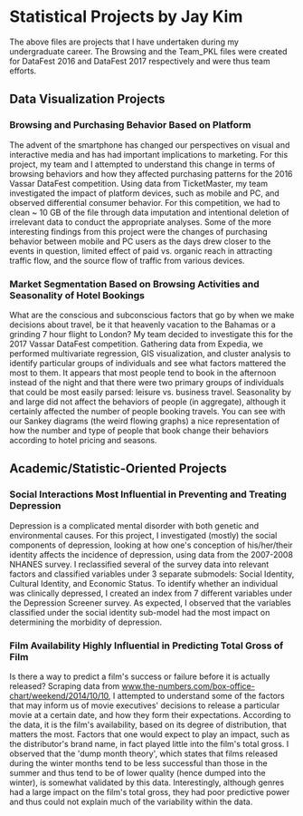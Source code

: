 # Statistical Projects by Jay Kim

The above files are projects that I have undertaken during my undergraduate career. The Browsing  and the Team_PKL files
were created for DataFest 2016 and DataFest 2017 respectively and were thus team efforts. 

## Data Visualization Projects

### Browsing and Purchasing Behavior Based on Platform

The advent of the smartphone has changed our perspectives on visual and interactive media and has had important implications to marketing. For this project, my team and I attempted to understand this change in terms of browsing behaviors and how they affected purchasing patterns for the 2016 Vassar DataFest competition. Using data from TicketMaster, my team investigated the impact of platform devices, such as mobile and PC, and observed differential consumer behavior. For this competition, we had to clean ~ 10 GB of the file through data imputation and intentional deletion of irrelevant data to conduct the appropriate analyses. Some of the more interesting findings from this project were the changes of purchasing behavior between mobile and PC users as the days drew closer to the events in question, limited effect of paid vs. organic reach in attracting traffic flow, and the source flow of traffic from various devices.

### Market Segmentation Based on Browsing Activities and Seasonality of Hotel Bookings

What are the conscious and subconscious factors that go by when we make decisions about travel, be it that heavenly vacation to the Bahamas or a grinding 7 hour flight to London? My team decided to investigate this for the 2017 Vassar DataFest competition. Gathering data from Expedia, we performed multivariate regression, GIS visualization, and cluster analysis to identify particular groups of individuals and see what factors mattered the most to them. It appears that most people tend to book in the afternoon instead of the night and that there were two primary groups of individuals that could be most easily parsed: leisure vs. business travel. Seasonality by and large did not affect the behaviors of people (in aggregate), although it certainly affected the number of people booking travels. You can see with our Sankey diagrams (the weird flowing graphs) a nice representation of how the number and type of people that book change their behaviors according to hotel pricing and seasons.

## Academic/Statistic-Oriented Projects

### Social Interactions Most Influential in Preventing and Treating Depression

Depression is a complicated mental disorder with both genetic and environmental causes. For this project, I investigated (mostly) the social components of depression, looking at how one's conception of his/her/their identity affects the incidence of depression, using data from the 2007-2008 NHANES survey. I reclassified several of the survey data into relevant factors and classified variables under 3 separate submodels: Social Identity, Cultural Identity, and Economic Status. To identify whether an individual was clinically depressed, I created an index from 7 different variables under the Depression Screener survey. As expected, I observed that the variables classified under the social identity sub-model had the most impact on determining the morbidity of depression.

### Film Availability Highly Influential in Predicting Total Gross of Film

Is there a way to predict a film's success or failure before it is actually released? Scraping data from www.the-numbers.com/box-office-chart/weekend/2014/10/10, I attempted to understand some of the factors that may inform us of movie executives' decisions to release a particular movie at a certain date, and how they form their expectations. According to the data, it is the film's availability, based on its degree of distribution, that matters the most. Factors that one would expect to play an impact, such as the distributor's brand name, in fact played little into the film's total gross. I observed that the 'dump month theory', which states that films released during the winter months tend to be less successful than those in the summer and thus tend to be of lower quality (hence dumped into the winter), is somewhat validated by this data. Interestingly, although genres had a large impact on the film's total gross, they had poor predictive power and thus could not explain much of the variability within the data.


